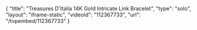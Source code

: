 {
    "title": "Treasures D'Italia 14K Gold Intricate Link Bracelet",
    "type": "solo",
    "layout": "iframe-static",
    "videoId": "112367733",
    "url": "\/tvpembed\/112367733"
}